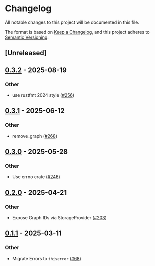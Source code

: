 # Changelog

All notable changes to this project will be documented in this file.

The format is based on [Keep a Changelog](https://keepachangelog.com/en/1.0.0/),
and this project adheres to [Semantic Versioning](https://semver.org/spec/v2.0.0.html).

## [Unreleased]

## [0.3.2](https://github.com/aranya-project/aranya-core/compare/aranya-libc-v0.3.1...aranya-libc-v0.3.2) - 2025-08-19

### Other

- use rustfmt 2024 style ([#256](https://github.com/aranya-project/aranya-core/pull/256))

## [0.3.1](https://github.com/aranya-project/aranya-core/compare/aranya-libc-v0.3.0...aranya-libc-v0.3.1) - 2025-06-12

### Other

- remove_graph ([#268](https://github.com/aranya-project/aranya-core/pull/268))

## [0.3.0](https://github.com/aranya-project/aranya-core/compare/aranya-libc-v0.2.0...aranya-libc-v0.3.0) - 2025-05-28

### Other

- Use errno crate ([#246](https://github.com/aranya-project/aranya-core/pull/246))

## [0.2.0](https://github.com/aranya-project/aranya-core/compare/aranya-libc-v0.1.1...aranya-libc-v0.2.0) - 2025-04-21

### Other

- Expose Graph IDs via StorageProvider ([#203](https://github.com/aranya-project/aranya-core/pull/203))

## [0.1.1](https://github.com/aranya-project/aranya-core/compare/aranya-libc-v0.1.0...aranya-libc-v0.1.1) - 2025-03-11

### Other

- Migrate Errors to `thiserror` ([#68](https://github.com/aranya-project/aranya-core/pull/68))
